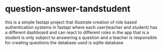 # question-answer-tandstudent
this is a simple fastapi project that illustrate creation of role based authentication systems in fastapi where each user(teacher and student) has a different dashboard and can react to different roles in the app that is a student is only subject to answering a question and a teacher is responsible for creating questions 
the database used is  sqlite database
